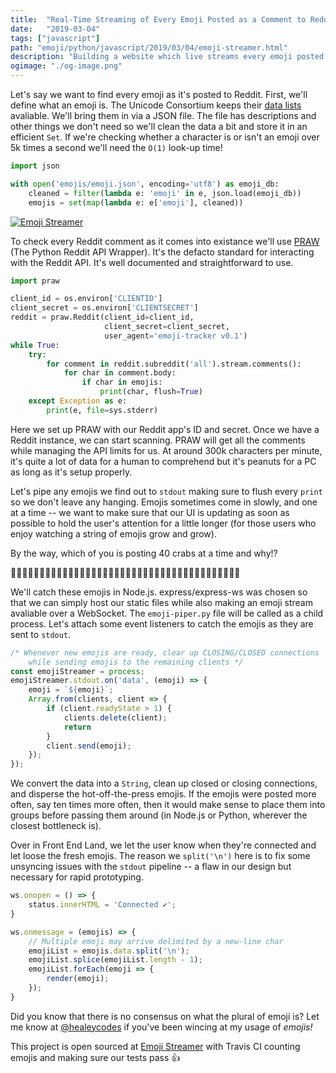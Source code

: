 ```yaml
---
title:  "Real-Time Streaming of Every Emoji Posted as a Comment to Reddit.com"
date:   "2019-03-04"
tags: ["javascript"]
path: "emoji/python/javascript/2019/03/04/emoji-streamer.html"
description: "Building a website which live streams every emoji posted to Reddit.com."
ogimage: "./og-image.png"
---
```


Let's say we want to find every emoji as it's posted to Reddit. First, we'll define what an emoji is. The Unicode Consortium keeps their [data lists](http://unicode.org/Public/emoji/12.0/) avaliable. We'll bring them in via a JSON file. The file has descriptions and other things we don't need so we'll clean the data a bit and store it in an efficient `Set`. If we're checking whether a character is or isn't an emoji over 5k times a second we'll need the `O(1)` look-up time!

```python
import json

with open('emojis/emoji.json', encoding='utf8') as emoji_db:
    cleaned = filter(lambda e: 'emoji' in e, json.load(emoji_db))
    emojis = set(map(lambda e: e['emoji'], cleaned))
```

[![Emoji Streamer](emoji-streamer-preview.gif)](https://github.com/healeycodes/EmojiStreamer)

To check every Reddit comment as it comes into existance we'll use [PRAW](https://praw.readthedocs.io/en/latest/) (The Python Reddit API Wrapper). It's the defacto standard for interacting with the Reddit API. It's well documented and straightforward to use.

```python
import praw

client_id = os.environ['CLIENTID']
client_secret = os.environ['CLIENTSECRET']
reddit = praw.Reddit(client_id=client_id,
                     client_secret=client_secret,
                     user_agent='emoji-tracker v0.1')
while True:
    try:
        for comment in reddit.subreddit('all').stream.comments():
            for char in comment.body:
                if char in emojis:
                    print(char, flush=True)
    except Exception as e:
        print(e, file=sys.stderr)
```

Here we set up PRAW with our Reddit app's ID and secret. Once we have a Reddit instance, we can start scanning. PRAW will get all the comments while managing the API limits for us. At around 300k characters per minute, it's quite a lot of data for a human to comprehend but it's peanuts for a PC as long as it's setup properly.

Let's pipe any emojis we find out to `stdout` making sure to flush every `print` so we don't leave any hanging. Emojis sometimes come in slowly, and one at a time -- we want to make sure that our UI is updating as soon as possible to hold the user's attention for a little longer (for those users who enjoy watching a string of emojis grow and grow).

By the way, which of you is posting 40 crabs at a time and why!?

🦀🦀🦀🦀🦀🦀🦀🦀🦀🦀🦀🦀🦀🦀🦀🦀🦀🦀🦀🦀🦀🦀🦀🦀🦀🦀🦀🦀🦀🦀🦀🦀🦀🦀🦀🦀🦀🦀🦀🦀

We'll catch these emojis in Node.js. express/express-ws was chosen so that we can simply host our static files while also making an emoji stream avaliable over a WebSocket. The `emoji-piper.py` file will be called as a child process. Let's attach some event listeners to catch the emojis as they are sent to `stdout`.

```javascript 
/* Whenever new emojis are ready, clear up CLOSING/CLOSED connections
    while sending emojis to the remaining clients */
const emojiStreamer = process;
emojiStreamer.stdout.on('data', (emoji) => {
    emoji = `${emoji}`;
    Array.from(clients, client => {
        if (client.readyState > 1) {
            clients.delete(client);
            return
        }
        client.send(emoji);
    });
});
```

We convert the data into a `String`, clean up closed or closing connections, and disperse the hot-off-the-press emojis. If the emojis were posted more often, say ten times more often, then it would make sense to place them into groups before passing them around (in Node.js or Python, wherever the closest bottleneck is).

Over in Front End Land, we let the user know when they're connected and let loose the fresh emojis. The reason we `split('\n')` here is to fix some unsyncing issues with the `stdout` pipeline -- a flaw in our design but necessary for rapid prototyping.

```javascript 
ws.onopen = () => {
    status.innerHTML = 'Connected ✔️';
}

ws.onmessage = (emojis) => {
    // Multiple emoji may arrive delimited by a new-line char
    emojiList = emojis.data.split('\n');
    emojiList.splice(emojiList.length - 1);
    emojiList.forEach(emoji => {
        render(emoji);
    });
}
```

Did you know that there is no consensus on what the plural of emoji is? Let me know at [@healeycodes](https://twitter.com/healeycodes) if you've been wincing at my usage of *emojis!*

This project is open sourced at [Emoji Streamer](https://github.com/healeycodes/EmojiStreamer) with Travis CI counting emojis and making sure our tests pass 👍
